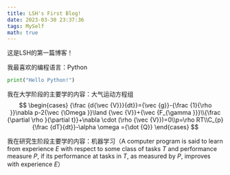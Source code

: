 ```yaml
---
title: LSH's First Blog!
date: 2023-03-30 23:37:36
tags: MySelf
math: true
---
```


这是LSH的第一篇博客！

我最喜欢的编程语言：Python
```python
print("Hello Python!")
```

我在大学阶段的主要学的内容：大气运动方程组
$$
\begin{cases}
{\frac {d{\vec {V}}}{dt}}={\vec {g}}-{\frac {1}{\rho }}\nabla p-2{\vec {\Omega }}\land {\vec {V}}+{\vec {F_{\gamma }}}\\{\frac {\partial \rho }{\partial t}}+\nabla \cdot (\rho {\vec {V}})=0\\p=\rho RT\\C_{p}{\frac {dT}{dt}}-\alpha \omega ={\dot {Q}}
\end{cases}
$$

我在研究生阶段主要学的内容：机器学习（A computer program is said to learn from experience $E$ with respect to some class of tasks $T$ and performance measure $P$, if its performance at tasks in $T$, as measured by $P$, improves with experience $E$）